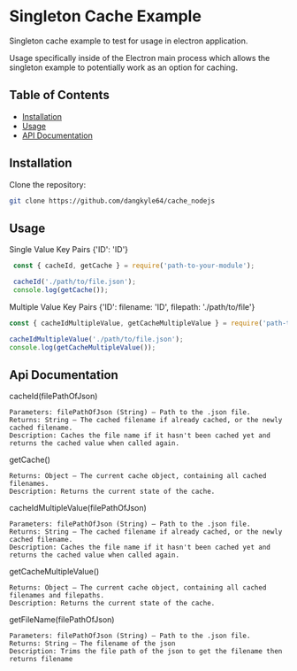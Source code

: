 # Singleton Cache Example 

Singleton cache example to test for usage in electron application. 

Usage specifically inside of the Electron main process which allows the singleton example 
to potentially work as an option for caching.

## Table of Contents
- [Installation](#installation)
- [Usage](#usage)
- [API Documentation](#api-documentation)

## Installation

Clone the repository:
   ```bash
   git clone https://github.com/dangkyle64/cache_nodejs
   ```
## Usage

Single Value Key Pairs {'ID': 'ID'}
   ```javascript
    const { cacheId, getCache } = require('path-to-your-module');

    cacheId('./path/to/file.json');
    console.log(getCache());
   ```
Multiple Value Key Pairs {'ID': filename: 'ID', filepath: './path/to/file'}
   ```javascript
   const { cacheIdMultipleValue, getCacheMultipleValue } = require('path-to-your-module');

   cacheIdMultipleValue('./path/to/file.json');
   console.log(getCacheMultipleValue());
   ```

## Api Documentation

cacheId(filePathOfJson)

    Parameters: filePathOfJson (String) — Path to the .json file.
    Returns: String — The cached filename if already cached, or the newly cached filename.
    Description: Caches the file name if it hasn't been cached yet and returns the cached value when called again.

getCache()

    Returns: Object — The current cache object, containing all cached filenames.
    Description: Returns the current state of the cache.

cacheIdMultipleValue(filePathOfJson)

    Parameters: filePathOfJson (String) — Path to the .json file.
    Returns: String — The cached filename if already cached, or the newly cached filename.
    Description: Caches the file name if it hasn't been cached yet and returns the cached value when called again.

getCacheMultipleValue()

    Returns: Object — The current cache object, containing all cached filenames and filepaths.
    Description: Returns the current state of the cache.

getFileName(filePathOfJson)

    Parameters: filePathOfJson (String) — Path to the .json file.
    Returns: String — The filename of the json
    Description: Trims the file path of the json to get the filename then returns filename